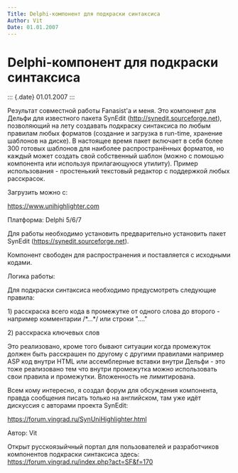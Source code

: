 ```yaml
---
Title: Delphi-компонент для подкраски синтаксиса
Author: Vit
Date: 01.01.2007
---
```



Delphi-компонент для подкраски синтаксиса
=========================================

::: {.date}
01.01.2007
:::

Результат совместной работы Fanasist\'а и меня. Это компонент для Дельфи
для известного пакета SynEdit (http://synedit.sourceforge.net),
позволяющий на лету создавать подкраску синтаксиса по любым правилам
любых форматов (создание и загрузка в run-time, хранение шаблонов на
диске). В настоящее время пакет включает в себя более 300 готовых
шаблонов для наиболее распространённых форматов, но каждый может создать
свой собственный шаблон (можно с помошью компонента или используя
прилагающуюся утилиту). Пример использования - простенький текстовый
редактор с поддержкой любых расскрасок.

Загрузить можно с:

<https://www.unihighlighter.com>

Платформа: Delphi 5/6/7

Для работы необходимо установить предварительно установить пакет SynEdit
(<https://synedit.sourceforge.net>).

Компонент свободен для распространения и поставляется с исходными
кодами.

Логика работы:

Для подкраски синтаксиса необходимо предусмотреть следующие правила:

1\) расскраска всего кода в промежутке от одного слова до второго -
например комментарии /\*\...\*/ или строки \"\....\"

2\) расскраска ключевых слов

Это реализовано, кроме того бывают ситуации когда промежуток должен быть
расскрашен по другому с другими правилами например ASP код внутри HTML
или ассемблерные вставки внутри Дельфи - это тоже реализовано тем что
внутри промежутка можно использовать свои правила и промежутки.
Вложенность не лимитирована.

Всем кому интересно, я создал форум для обсуждения компонента, правда
сообщения писать только на английском, там уже идёт дискуссия с авторами
проекта SynEdit:

<https://forum.vingrad.ru/SynUniHighlighter.html>

Автор: Vit

Открыт русскоязыйчный портал для пользователей и разработчиков
компонентов подкраски синтаксиса здесь:
<https://forum.vingrad.ru/index.php?act=SF&f=170>
